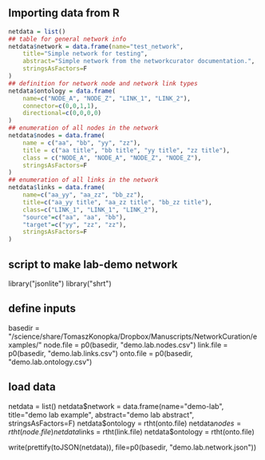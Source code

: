 ## Importing data from R



```r
netdata = list()
## table for general network info
netdata$network = data.frame(name="test_network",
	title="Simple network for testing",
	abstract="Simple network from the networkcurator documentation.",
	stringsAsFactors=F
)
## definition for network node and network link types
netdata$ontology = data.frame(
	name=c("NODE_A", "NODE_Z", "LINK_1", "LINK_2"),
	connector=c(0,0,1,1),
	directional=c(0,0,0,0)
)
## enumeration of all nodes in the network
netdata$nodes = data.frame(
	name = c("aa", "bb", "yy", "zz"),
	title = c("aa title", "bb title", "yy title", "zz title"),
	class = c("NODE_A", "NODE_A", "NODE_Z", "NODE_Z"),
	stringsAsFactors=F
)
## enumeration of all links in the network
netdata$links = data.frame(
	name=c("aa_yy", "aa_zz", "bb_zz"),
	title=c("aa_yy title", "aa_zz title", "bb_zz title"), 
	class=c("LINK_1", "LINK_1", "LINK_2"),
	"source"=c("aa", "aa", "bb"),
	"target"=c("yy", "zz", "zz"),
	stringsAsFactors=F
)
```






##
## script to make lab-demo network

library("jsonlite")
library("shrt")


## define inputs
basedir = "/science/share/TomaszKonopka/Dropbox/Manuscripts/NetworkCuration/examples/"
node.file = p0(basedir, "demo.lab.nodes.csv")
link.file = p0(basedir, "demo.lab.links.csv")
onto.file = p0(basedir, "demo.lab.ontology.csv")


## load data
netdata = list()
netdata$network = data.frame(name="demo-lab",
    title="demo lab example",
    abstract="demo lab abstract",
    stringsAsFactors=F)
netdata$ontology = rtht(onto.file)
netdata$nodes = rtht(node.file)
netdata$links = rtht(link.file)
netdata$ontology = rtht(onto.file)



write(prettify(toJSON(netdata)), file=p0(basedir, "demo.lab.network.json"))





